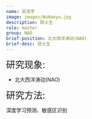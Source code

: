 ```yaml
---
name: 吴浩宇
image: images/WuHaoyu.jpg
description: 硕士生
role: master
group: NAO
brief-position: 北大西洋涛动(NAO)
brief-desc: 硕士生
---
```


<span style="font-size: 25px;">研究现象:
* 北大西洋涛动(NAO)

<span style="font-size: 25px;">研究方法: </span>

深度学习预测、敏感区识别